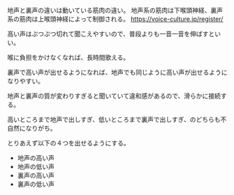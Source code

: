 地声と裏声の違いは動いている筋肉の違い。
地声系の筋肉は下喉頭神経、裏声系の筋肉は上喉頭神経によって制御される。
https://voice-culture.jp/register/

高い声はぷつぷつ切れて聞こえやすいので、普段よりも一音一音を伸ばすといい。

喉に負担をかけなくなれば、長時間歌える。

裏声で高い声が出せるようになれば、地声でも同じように高い声が出せるようになりやすい。

地声と裏声の質が変わりすぎると聞いていて違和感があるので、滑らかに接続する。

高いところまで地声で出しすぎ、低いところまで裏声で出しすぎ、のどちらも不自然になりがち。

とりあえず以下の４つを出せるようにする。

- 地声の高い声
- 地声の低い声
- 裏声の高い声
- 裏声の低い声
